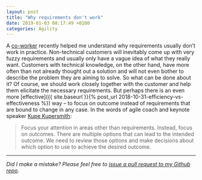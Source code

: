 ```yaml
---
layout: post
title: "Why requirements don't work"
date: 2019-01-03 08:17:49 +0100
categories: Agility
---
```


A [co-worker](http://pickypython.blogspot.com/) recently helped me understand why requirements usually don’t work in practice. Non-technical customers will inevitably come up with very fuzzy requirements and usually only have a vague idea of what they really want. Customers with technical knowledge, on the other hand, have more often than not already thought out a solution and will not even bother to describe the problem they are aiming to solve. So what can be done about it? Of course, we should work closely together with the customer and help them elicitate the necessary requirements. But perhaps there is an even more [effective]({{ site.baseurl }}{% post_url 2018-10-31-efficiency-vs-effectiveness %}) way – to focus on outcome instead of requirements that are bound to change in any case. In the words of agile coach and keynote speaker [Kupe Kupersmith](http://www.kupetalks.com/about/):

> Focus your attention in areas other than requirements.  Instead, focus on outcomes.  There are multiple options that can lead to the intended outcome.  We need to review those options and make decisions about which option to use to achieve the desired outcome.

---

*Did I make a mistake? Please feel free to [issue a pull request to my Github repo](https://github.com/Sundin/sundin.github.io).*

